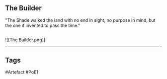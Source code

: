 ## The Builder
"The Shade walked the land with no end in sight,
no purpose in mind,
but the one it invented to pass the time."
##
![[The Builder.png]]

---
## Tags
#Artefact
#PoE1